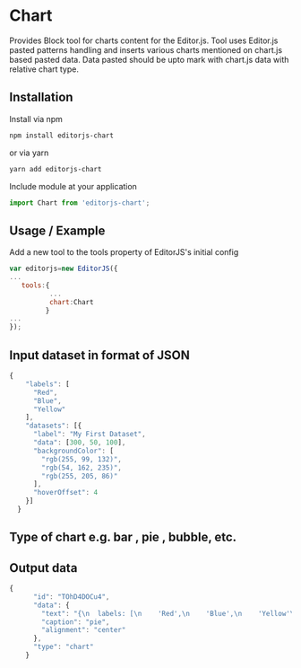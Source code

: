 # Chart
Provides Block tool for charts content for the Editor.js. Tool uses Editor.js pasted patterns handling and inserts various charts mentioned on chart.js based pasted data. Data pasted should be upto mark with chart.js data with relative chart type.

## Installation
Install via npm 
```bash
npm install editorjs-chart 
```
or via yarn
```bash
yarn add editorjs-chart
```
Include module at your application

```javascript
import Chart from 'editorjs-chart';
```
## Usage / Example 
Add a new tool to the tools property of EditorJS's initial config

```javascript
var editorjs=new EditorJS({
...
   tools:{
          ...
          chart:Chart
         }
...
});
```
## Input dataset in format of JSON
```javascript
{
    "labels": [
      "Red",
      "Blue",
      "Yellow"
    ],
    "datasets": [{
      "label": "My First Dataset",
      "data": [300, 50, 100],
      "backgroundColor": [
        "rgb(255, 99, 132)",
        "rgb(54, 162, 235)",
        "rgb(255, 205, 86)"
      ],
      "hoverOffset": 4
    }]
  }

```
## Type of chart e.g. bar , pie , bubble, etc.

## Output data

```javascript
{
      "id": "TOhD4DOCu4",
      "data": {
        "text": "{\n  labels: [\n    'Red',\n    'Blue',\n    'Yellow'\n  ],\n  datasets: [{\n    label: 'My First Dataset',\n    data: [300, 50, 100],\n    backgroundColor: [\n      'rgb(255, 99, 132)',\n      'rgb(54, 162, 235)',\n      'rgb(255, 205, 86)'\n    ],\n    hoverOffset: 4\n  }]\n}",
        "caption": "pie",
        "alignment": "center"
      },
      "type": "chart"
    }
```
